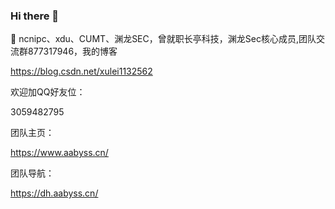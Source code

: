 ### Hi there 👋



🔭 ncnipc、xdu、CUMT、渊龙SEC，曾就职长亭科技，渊龙Sec核心成员,团队交流群877317946，我的博客

https://blog.csdn.net/xulei1132562

欢迎加QQ好友位：

3059482795

团队主页：

https://www.aabyss.cn/

团队导航：

https://dh.aabyss.cn/
